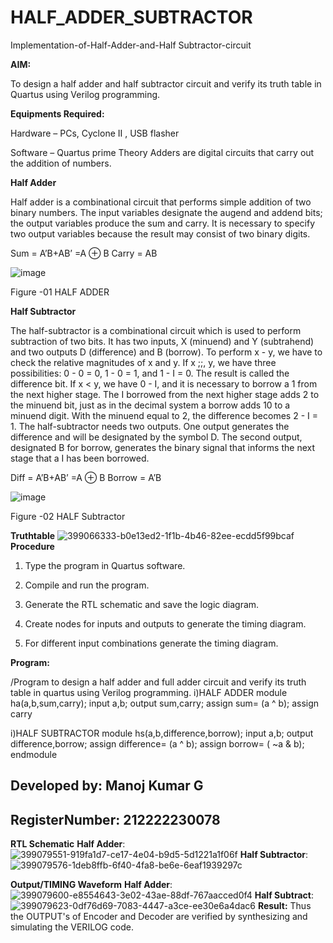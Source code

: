 # HALF_ADDER_SUBTRACTOR

Implementation-of-Half-Adder-and-Half Subtractor-circuit

**AIM:**

To design a half adder and half subtractor circuit and verify its truth table in Quartus using Verilog programming.

**Equipments Required:**

Hardware – PCs, Cyclone II , USB flasher 

Software – Quartus prime Theory Adders are digital circuits that carry out the addition of numbers.

**Half Adder**

Half adder is a combinational circuit that performs simple addition of two binary numbers. The input variables designate the augend and addend bits; the output variables produce the sum and carry. It is necessary to specify two output variables because the result may consist of two binary digits.

Sum = A’B+AB’ =A ⊕ B Carry = AB

![image](https://github.com/naavaneetha/HALF_ADDER_SUBTRACTOR/assets/154305477/bd4a0b2c-cdbc-4184-ab08-81578f121e1f)

Figure -01 HALF ADDER

**Half Subtractor**

The half-subtractor is a combinational circuit which is used to perform subtraction of two bits. It has two inputs, X (minuend) and Y (subtrahend) and two outputs D (difference) and B (borrow). To perform x - y, we have to check the relative magnitudes of x and y. If x ;;, y, we have three possibilities: 0 - 0 = 0, 1 - 0 = 1, and 1 - I = 0. The result is called the difference bit. If x < y, we have 0 - I, and it is necessary to borrow a 1 from the next higher stage. The I borrowed from the next higher stage adds 2 to the minuend bit, just as in the decimal system a borrow adds 10 to a minuend digit. With the minuend equal to 2, the difference becomes 2 - I = 1. The half-subtractor needs two outputs. One output generates the difference and will be designated by the symbol D. The second output, designated B for borrow, generates the binary signal that informs the next stage that a I has been borrowed. 

Diff = A’B+AB’ =A ⊕ B
Borrow = A’B

 ![image](https://github.com/naavaneetha/HALF_ADDER_SUBTRACTOR/assets/154305477/d76b099c-513f-4e7c-843a-e2fd028a531a)

Figure -02 HALF Subtractor

**Truthtable**
![399066333-b0e13ed2-1f1b-4b46-82ee-ecdd5f99bcaf](https://github.com/user-attachments/assets/f32c53bb-c674-4f62-8d10-6821280c09b2)
**Procedure**

1.	Type the program in Quartus software.

2.	Compile and run the program.

3.	Generate the RTL schematic and save the logic diagram.

4.	Create nodes for inputs and outputs to generate the timing diagram.

5.	For different input combinations generate the timing diagram.


**Program:**

/Program to design a half adder and full adder circuit and verify its truth table in quartus using Verilog programming.
i)HALF ADDER
module ha(a,b,sum,carry);
input a,b;
output sum,carry;
assign sum= (a ^ b);
assign carry

i)HALF SUBTRACTOR
module hs(a,b,difference,borrow);
input a,b;
output difference,borrow;
assign difference= (a ^ b);
assign borrow= ( ~a & b);
endmodule

## Developed by: Manoj Kumar G
## RegisterNumber: 212222230078

**RTL Schematic**
**Half Adder**:
![399079551-919fa1d7-ce17-4e04-b9d5-5d1221a1f06f](https://github.com/user-attachments/assets/65954346-44c5-4ec4-a97f-5c2e72f3222d)
**Half Subtractor**:
![399079576-1deb8ffb-6f40-4fa8-be6e-6eaf1939297c](https://github.com/user-attachments/assets/c49323f0-8af4-4159-9aa2-cef486d0c309)

**Output/TIMING Waveform**
**Half Adder**:
![399079600-e8554643-3e02-43ae-88df-767aacced0f4](https://github.com/user-attachments/assets/2e43ba95-55c2-43f7-80c9-8525265fe64c)
**Half Subtract**:
![399079623-0df76d69-7083-4447-a3ce-ee30e6a4dac6](https://github.com/user-attachments/assets/0db6b858-b105-4042-9bf3-32d713b71cb7)
**Result:**
Thus the OUTPUT's of Encoder and Decoder are verified by synthesizing and simulating the VERILOG code.
